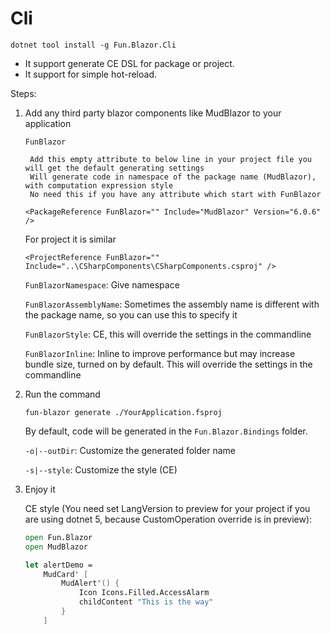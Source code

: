 # Cli

```
dotnet tool install -g Fun.Blazor.Cli
```

- It support generate CE DSL for package or project.
- It support for simple hot-reload.

Steps:

1. Add any third party blazor components like MudBlazor to your application

    `FunBlazor`
        
        Add this empty attribute to below line in your project file you will get the default generating settings
        Will generate code in namespace of the package name (MudBlazor), with computation expression style
        No need this if you have any attribute which start with FunBlazor

    ```
    <PackageReference FunBlazor="" Include="MudBlazor" Version="6.0.6" />
    ```

    For project it is similar
    ```
    <ProjectReference FunBlazor="" Include="..\CSharpComponents\CSharpComponents.csproj" />
    ```
    
    `FunBlazorNamespace`: Give namespace

    `FunBlazorAssemblyName`: Sometimes the assembly name is different with the package name, so you can use this to specify it
        
    `FunBlazorStyle`: CE, this will override the settings in the commandline

    `FunBlazorInline`: Inline to improve performance but may increase bundle size, turned on by default. This will override the settings in the commandline
   

2. Run the command

    ```
    fun-blazor generate ./YourApplication.fsproj
    ```

    By default, code will be generated in the `Fun.Blazor.Bindings` folder.

    `-o|--outDir`: Customize the generated folder name

    `-s|--style`: Customize the style (CE)


3. Enjoy it

    CE style (You need set LangVersion to preview for your project if you are using dotnet 5, because CustomOperation override is in preview):

    ```fsharp
    open Fun.Blazor
    open MudBlazor

    let alertDemo =
        MudCard' [
            MudAlert'() {
                Icon Icons.Filled.AccessAlarm
                childContent "This is the way"
            }
        ]
    ```
